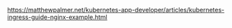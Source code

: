 https://matthewpalmer.net/kubernetes-app-developer/articles/kubernetes-ingress-guide-nginx-example.html
